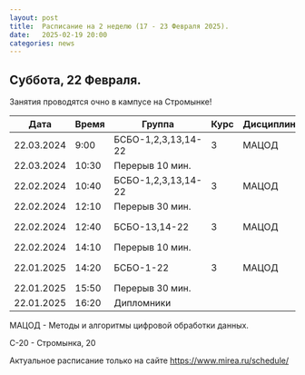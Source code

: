 ```yaml
---
layout: post
title:  Расписание на 2 неделю (17 - 23 Февраля 2025).
date:   2025-02-19 20:00
categories: news
---
```


## Суббота, 22 Февраля.

Занятия проводятся очно в кампусе на Стромынке!

| Дата          | Время   | Группа               | Курс | Дисциплина  | Аудитория  | Материалы |
| ------------- | ------- | -------------------- | ---- | ----------- | ---------- | --------- |
|22.03.2024     |9:00     |БСБО-1,2,3,13,14-22   |   3  |МАЦОД        |  350 (С-20)|           |
|22.03.2024     |10:30    |Перерыв 10 мин.       |      |             |            |           |
|22.02.2024     |10:40    |БСБО-1,2,3,13,14-22   |   3  |МАЦОД        |  350 (С-20)|           |
|22.02.2024     |12:10    |Перерыв 30 мин.       |      |             |            |           |
|22.02.2024     |12:40    |БСБО-13,14-22         |   3  |МАЦОД        |  459 (С-20)|           |
|22.02.2024     |14:10    |Перерыв 10 мин.       |      |             |            |           |
|22.01.2025     |14:20    |БСБО-1-22             |   3  |МАЦОД        |  459 (С-20)|           |
|22.01.2025     |15:50    |Перерыв 30 мин.       |      |             |            |           |
|22.01.2025     |16:20    |Дипломники            |      |             |            |           |



МАЦОД - Методы и алгоритмы цифровой обработки данных.

С-20 - Стромынка, 20

Актуальное расписание только на сайте https://www.mirea.ru/schedule/


